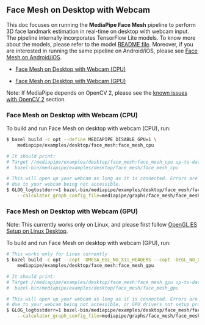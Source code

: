## Face Mesh on Desktop with Webcam

This doc focuses on running the **MediaPipe Face Mesh** pipeline to perform 3D
face landmark estimation in real-time on desktop with webcam input. The pipeline
internally incorporates TensorFlow Lite models. To know more about the models,
please refer to the model
[README file](https://github.com/google/mediapipe/tree/master/mediapipe/models/README.md#face-mesh).
Moreover, if you are interested in running the same pipeline on Android/iOS,
please see [Face Mesh on Android/iOS](face_mesh_mobile_gpu.md).

-   [Face Mesh on Desktop with Webcam (CPU)](#face-mesh-on-desktop-with-webcam-cpu)

-   [Face Mesh on Desktop with Webcam (GPU)](#face-mesh-on-desktop-with-webcam-gpu)

Note: If MediaPipe depends on OpenCV 2, please see the [known issues with OpenCV 2](#known-issues-with-opencv-2) section.

### Face Mesh on Desktop with Webcam (CPU)

To build and run Face Mesh on desktop with webcam (CPU), run:

```bash
$ bazel build -c opt --define MEDIAPIPE_DISABLE_GPU=1 \
    mediapipe/examples/desktop/face_mesh:face_mesh_cpu

# It should print:
# Target //mediapipe/examples/desktop/face_mesh:face_mesh_cpu up-to-date:
#  bazel-bin/mediapipe/examples/desktop/face_mesh/face_mesh_cpu

# This will open up your webcam as long as it is connected. Errors are likely
# due to your webcam being not accessible.
$ GLOG_logtostderr=1 bazel-bin/mediapipe/examples/desktop/face_mesh/face_mesh_cpu \
    --calculator_graph_config_file=mediapipe/graphs/face_mesh/face_mesh_desktop_live.pbtxt
```

### Face Mesh on Desktop with Webcam (GPU)

Note: This currently works only on Linux, and please first follow
[OpenGL ES Setup on Linux Desktop](./gpu.md#opengl-es-setup-on-linux-desktop).

To build and run Face Mesh on desktop with webcam (GPU), run:

```bash
# This works only for Linux currently
$ bazel build -c opt --copt -DMESA_EGL_NO_X11_HEADERS --copt -DEGL_NO_X11 \
    mediapipe/examples/desktop/face_mesh:face_mesh_gpu

# It should print:
# Target //mediapipe/examples/desktop/face_mesh:face_mesh_gpu up-to-date:
#  bazel-bin/mediapipe/examples/desktop/face_mesh/face_mesh_gpu

# This will open up your webcam as long as it is connected. Errors are likely
# due to your webcam being not accessible, or GPU drivers not setup properly.
$ GLOG_logtostderr=1 bazel-bin/mediapipe/examples/desktop/face_mesh/face_mesh_gpu \
    --calculator_graph_config_file=mediapipe/graphs/face_mesh/face_mesh_desktop_live_gpu.pbtxt
```
